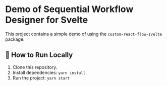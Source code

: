 # Demo of Sequential Workflow Designer for Svelte

This project contains a simple demo of using the `custom-react-flow-svelte` package.

## 🚀 How to Run Locally

1. Clone this repository.
2. Install dependencies: `yarn install`
3. Run the project: `yarn start`
